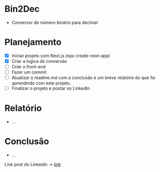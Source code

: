 # Bin2Dec
- Conversor de número binário para decimal
 # Planejamento
 - [X] Iniciar projeto com Next.js (npx create-next-app)
 - [X] Criar a logica de conversão 
 - [ ] Criar o front-end
 - [ ] Fazer um commit
 - [ ] Atualizar o readme.md com a conclusão e um breve relatório do que foi aprendindo com este projeto.
 - [ ] Finalizar o projeto e postar no LinkedIn
# Relatório
- ...
# Conclusão
-   ...

Link post do LinkedIn -> [link](link)